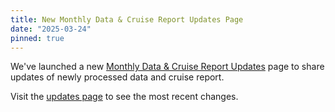 ```yaml
---
title: New Monthly Data & Cruise Report Updates Page
date: "2025-03-24"
pinned: true
---
```


We've launched a new [Monthly Data & Cruise Report Updates](/cruise-updates) page to share updates of newly processed data and cruise report.

Visit the [updates page](/cruise-updates) to see the most recent changes.

